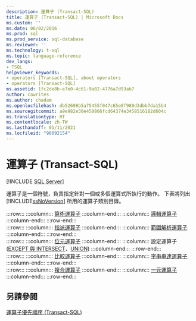 ```yaml
---
description: 運算子 (Transact-SQL)
title: 運算子 (Transact-SQL) | Microsoft Docs
ms.custom: ''
ms.date: 06/02/2016
ms.prod: sql
ms.prod_service: sql-database
ms.reviewer: ''
ms.technology: t-sql
ms.topic: language-reference
dev_langs:
- TSQL
helpviewer_keywords:
- operators [Transact-SQL], about operators
- operators [Transact-SQL]
ms.assetid: 1fc2de8b-e7e0-4c61-9a02-4776a7d93ab7
author: cawrites
ms.author: chadam
ms.openlocfilehash: db52698b5a75455f047c65e8f980d3dbb7da15b4
ms.sourcegitcommit: a9e982e30e458866fcd64374e3458516182d604c
ms.translationtype: HT
ms.contentlocale: zh-TW
ms.lasthandoff: 01/11/2021
ms.locfileid: "98092154"
---
```

# <a name="operators-transact-sql"></a>運算子 (Transact-SQL)
[!INCLUDE [SQL Server](../../includes/applies-to-version/sqlserver.md)]

  運算子是一個符號，負責指定針對一個或多個運算式所執行的動作。 下表將列出 [!INCLUDE[ssNoVersion](../../includes/ssnoversion-md.md)] 所用的運算子類別目錄。  
  
:::row:::
    :::column:::
        [算術運算子](../../t-sql/language-elements/arithmetic-operators-transact-sql.md)
    :::column-end:::
    :::column:::
        [邏輯運算子](../../t-sql/language-elements/logical-operators-transact-sql.md)
    :::column-end:::
:::row-end:::  
:::row:::
    :::column:::
        [指派運算子](../../t-sql/language-elements/assignment-operator-transact-sql.md)
    :::column-end:::
    :::column:::
        [範圍解析運算子](../../t-sql/language-elements/scope-resolution-operator-transact-sql.md)
    :::column-end:::
:::row-end:::  
:::row:::
    :::column:::
        [位元運算子](../../t-sql/language-elements/bitwise-operators-transact-sql.md)
    :::column-end:::
    :::column:::
        設定運算子 ([EXCEPT 與 INTERSECT](../../t-sql/language-elements/set-operators-except-and-intersect-transact-sql.md)、[UNION](../../t-sql/language-elements/set-operators-union-transact-sql.md))
    :::column-end:::
:::row-end:::  
:::row:::
    :::column:::
        [比較運算子](../../t-sql/language-elements/comparison-operators-transact-sql.md)
    :::column-end:::
    :::column:::
        [字串串連運算子](../../t-sql/language-elements/string-operators-transact-sql.md)
    :::column-end:::
:::row-end:::  
:::row:::
    :::column:::
        [複合運算子](../../t-sql/language-elements/compound-operators-transact-sql.md)
    :::column-end:::
    :::column:::
        [一元運算子](../../t-sql/language-elements/unary-operators-positive.md)
    :::column-end:::
:::row-end:::
 
## <a name="see-also"></a>另請參閱  
 [運算子優先順序 &#40;Transact-SQL&#41;](../../t-sql/language-elements/operator-precedence-transact-sql.md)  
  
  
